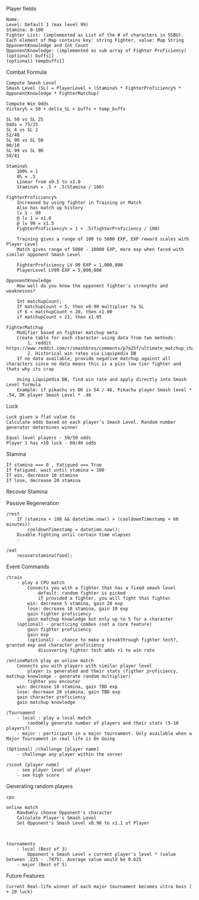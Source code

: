 Player fields

	Name: 
	Level: Default 1 (max level 99)
	Stamina: 0-100
	Fighter List: (implemented as List of the # of characters in SSBU). Each element of Map contains key: string Fighter, value: Map String OpponentKnowledge and Int Count
	OpponentKnowledge: (implemented as sub array of Fighter Proficiency)
	(optional) buffs[]
	(optional) tempbuffs[]
	
Combat Formula

	Compute Smash Level
	Smash Level (SL) = PlayerLevel + (Stamina% * FighterProficiency% * OpponentKnowledge * FighterMatchup)
	
	Compute Win Odds
	Victory% = 50 + delta_SL + buffs + temp_buffs
	
	SL 50 vs SL 25
	Odds = 75/25
	SL 4 vs SL 2
	52/48
	SL 90 vs SL 50
	90/10
	SL 99 vs SL 90
	59/41	
	
	Stamina%
		100% = 1
		0% = .5
		Linear from x0.5 to x1.0
		Stamina% = .5 + .5(Stamina / 100)
		
	FighterProficiency%
		Increased by using fighter in Training or Match
		Also has match up history
		lv 1 - 99
		@ lv 1 = x1.0
		@ lv 99 = x1.5
		FighterProficiency% = 1 + .5(fighterProficiency / 100)
		
		Training gives a range of 100 to 5000 EXP, EXP reward scales with Player Level
		Match gives range of 5000 - 10000 EXP, more exp when faced with similar opponent Smash Level
		
		FighterProficiency LV 99 EXP = 1,000,000
		PlayerLevel LV99 EXP = 5,000,000
		
	OpponentKnowledge
		How well do you know the opponent fighter's strengths and weaknesses?
		
		Int matchupCount;
		If matchupCount < 5, then x0.90 multiplier to SL
		if 6 < matchupCount < 20, then x1.00
		if matchupCount > 21, then x1.05
	
	FighterMatchup
		Modifier based on fighter matchup meta
		Create table for each character using data from two methods:
			1. reddit https://www.reddit.com/r/smashbros/comments/p7a25f/ultimate_matchup_chart_compilation_v6/
			2. Historical win rates via Liquipedia DB
		If no data available, provide negative matchup against all characters since no data means this is a piss low tier fighter and thats why its crap
		
		Using Liquipedia DB, find win rate and apply directly into Smash Level formula
		Example: if pikachu vs DK is 54 / 46, Pikachu player Smash level * .54, DK player Smash Level * .46

Luck

	Luck gives a flat value to 
	Calculate odds based on each player’s Smash Level. Random number generator determines winner
	
	Equal level players - 50/50 odds
	Player 1 has +10 luck - 60/40 odds

Stamina

	If stamina === 0 , Fatigued === True
	If fatigued, wait until stamina = 100
	If win, decrease 10 stamina
	If lose, decrease 20 stamina

Recover Stamina 

Passive Regeneration

	/rest
		If (stamina < 100 && datetime.now() > (cooldownTimestamp + 60 minutes))
			cooldownTimestamp = datetime.now();
		Disable fighting until certain time elapses
		-

	/eat
		recoverstamina(food);
	
Event Commands

	/train 
		- play a CPU match
			Connects you with a fighter that has a fixed smash level
				default: random fighter is picked
				if provided a fighter, you will fight that fighter
			win: decrease 5 stamina, gain 20 exp
			lose: decrease 10 stamina, gain 10 exp
			gain fighter proficiency
			gain matchup knowledge but only up to 5 for a character
		(optional) - practicing combos (not a core feature)
			gain fighter proficiency
			gain exp
			(optional) - chance to make a breakthrough fighter tech?, granted exp and character proficiency
				discovering fighter tech adds +1 to win rate
	
	/onlineMatch play an online match
		Connects you with players with similar player level
			player is generated and their stats (figther proficiency, matchup knowledge - generate random multiplier)
			fighter you encouter
		win: decrease 10 stamina, gain TBD exp
		lose: decrease 20 stamina, gain TBD exp
		gain character proficiency
		gain matchup knowledge
	
	/Tournament 
		- local : play a local match
			randomly generate number of players and their stats (5-10 players?)
		- major : participate in a major tournament. Only available when a Major Tournament in real life is On Going
		
	(Optional) /challenge [player name]
		- challenge any player within the server
		
	/scout [player name]
		- see player level of player
		- see high score
		
Generating random players
	
	cpu
	
	online match
		Randomly choose Opponent's character
		Calculate Player's Smash Level
		Set Opponent's Smash Level x0.90 to x1.1 of Player
		
		
		
	tournaments
		- local (Best of 3)
			Opponent's Smash Level = current player's level * (value between .225 - .7875). Average value would be 0.625
		- major (Best of 5)
			
	

Future Features

	Current Real-life winner of each major tournament becomes ultra boss ( + 20 luck)
